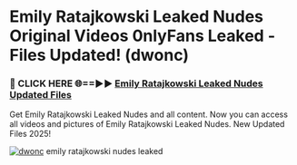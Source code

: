 # Emily Ratajkowski Leaked Nudes Original Videos 0nlyFans Leaked - Files Updated! (dwonc)

<h3>🔴 CLICK HERE 🌐==►► <a href="https://tinyurl.com/5h6xmrr3" rel="nofollow">Emily Ratajkowski Leaked Nudes Updated Files</a></h3>

Get Emily Ratajkowski Leaked Nudes and all content. Now you can access all videos and pictures of Emily Ratajkowski Leaked Nudes. New Updated Files 2025!

[![dwonc](https://i.imgur.com/KVD873Z.gif)](https://tinyurl.com/5h6xmrr3)
emily ratajkowski nudes leaked